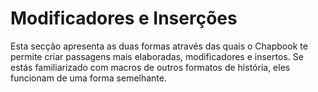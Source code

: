 <div class="intro modifiers-inserts">
    <h1>Modificadores e Inserções</h1>
</div>

Esta secção apresenta as duas formas através das quais o Chapbook te permite criar passagens mais elaboradas, modificadores e insertos. Se estás familiarizado com macros de outros formatos de história, eles funcionam de uma forma semelhante.
